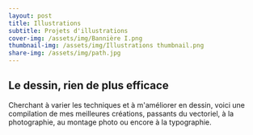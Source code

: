```yaml
---
layout: post
title: Illustrations
subtitle: Projets d'illustrations
cover-img: /assets/img/Bannière I.png
thumbnail-img: /assets/img/Illustrations thumbnail.png
share-img: /assets/img/path.jpg
---
```


## Le dessin, rien de plus efficace

Cherchant à varier les techniques et à m'améliorer en dessin, voici une compilation de mes meilleures créations, passants du vectoriel, à la photographie, au montage photo ou encore à la typographie.


